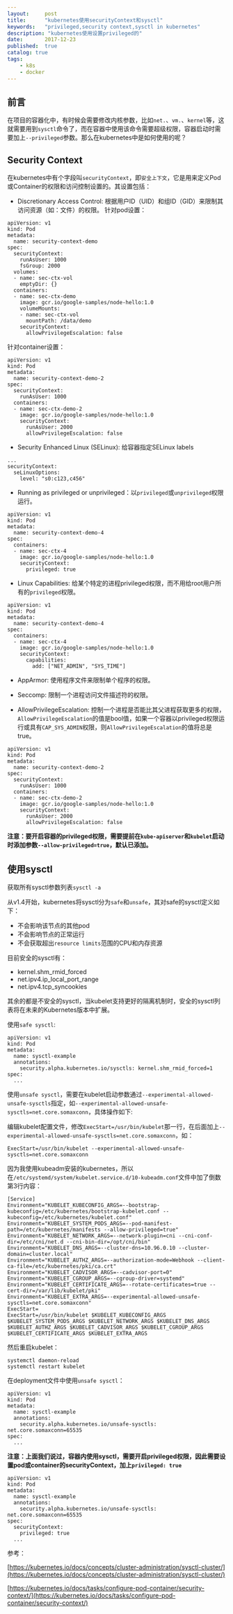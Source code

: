 ```yaml
---
layout:     post
title:      "kubernetes使用securityContext和sysctl"
keywords:   "privileged,security context,sysctl in kubernetes" 
description: "kubernetes使用设置privileged的"
date:       2017-12-23
published:  true 
catalog: true
tags:
    - k8s 
    - docker 
---
```


## 前言
在项目的容器化中，有时候会需要修改内核参数，比如`net.`、`vm.`、`kernel`等，这就需要用到`sysctl`命令了，而在容器中使用该命令需要超级权限，容器启动时需要加上`--privileged`参数。那么在kubernetes中是如何使用的呢？

## Security Context
在kubernetes中有个字段叫`securityContext`，即`安全上下文`，它是用来定义Pod或Container的权限和访问控制设置的。其设置包括：

* Discretionary Access Control: 根据用户ID（UID）和组ID（GID）来限制其访问资源（如：文件）的权限。
针对pod设置：
```
apiVersion: v1
kind: Pod
metadata:
  name: security-context-demo
spec:
  securityContext:
    runAsUser: 1000
    fsGroup: 2000
  volumes:
  - name: sec-ctx-vol
    emptyDir: {}
  containers:
  - name: sec-ctx-demo
    image: gcr.io/google-samples/node-hello:1.0
    volumeMounts:
    - name: sec-ctx-vol
      mountPath: /data/demo
    securityContext:
      allowPrivilegeEscalation: false
```

针对container设置：
```
apiVersion: v1
kind: Pod
metadata:
  name: security-context-demo-2
spec:
  securityContext:
    runAsUser: 1000
  containers:
  - name: sec-ctx-demo-2
    image: gcr.io/google-samples/node-hello:1.0
    securityContext:
      runAsUser: 2000
      allowPrivilegeEscalation: false
```

* Security Enhanced Linux (SELinux): 给容器指定SELinux labels
```
...
securityContext:
  seLinuxOptions:
    level: "s0:c123,c456"
```

* Running as privileged or unprivileged：以`privileged`或`unprivileged`权限运行。
```
apiVersion: v1
kind: Pod
metadata:
  name: security-context-demo-4
spec:
  containers:
  - name: sec-ctx-4
    image: gcr.io/google-samples/node-hello:1.0
    securityContext:
      privileged: true
```

* Linux Capabilities: 给某个特定的进程privileged权限，而不用给root用户所有的`privileged`权限。
```
apiVersion: v1
kind: Pod
metadata:
  name: security-context-demo-4
spec:
  containers:
  - name: sec-ctx-4
    image: gcr.io/google-samples/node-hello:1.0
    securityContext:
      capabilities:
        add: ["NET_ADMIN", "SYS_TIME"]
```

* AppArmor: 使用程序文件来限制单个程序的权限。

* Seccomp: 限制一个进程访问文件描述符的权限。

* AllowPrivilegeEscalation: 控制一个进程是否能比其父进程获取更多的权限，`AllowPrivilegeEscalation`的值是bool值，如果一个容器以privileged权限运行或具有`CAP_SYS_ADMIN`权限，则`AllowPrivilegeEscalation`的值将总是true。
```
apiVersion: v1
kind: Pod
metadata:
  name: security-context-demo-2
spec:
  securityContext:
    runAsUser: 1000
  containers:
  - name: sec-ctx-demo-2
    image: gcr.io/google-samples/node-hello:1.0
    securityContext:
      runAsUser: 2000
      allowPrivilegeEscalation: false
```

**注意：要开启容器的privileged权限，需要提前在`kube-apiserver`和`kubelet`启动时添加参数`--allow-privileged=true`，默认已添加。**
		
## 使用sysctl
获取所有sysctl参数列表`sysctl -a`

从v1.4开始，kubernetes将sysctl分为`safe`和`unsafe`，其对safe的sysctl定义如下：

* 不会影响该节点的其他pod
* 不会影响节点的正常运行
* 不会获取超出`resource limits`范围的CPU和内存资源

目前安全的sysctl有：

* kernel.shm_rmid_forced
* net.ipv4.ip_local_port_range
* net.ipv4.tcp_syncookies

其余的都是不安全的sysctl，当kubelet支持更好的隔离机制时，安全的sysctl列表将在未来的Kubernetes版本中扩展。

使用`safe sysctl`:
```
apiVersion: v1
kind: Pod
metadata:
  name: sysctl-example
  annotations:
    security.alpha.kubernetes.io/sysctls: kernel.shm_rmid_forced=1
spec:
  ...
```

使用`unsafe sysctl`，需要在kubelet启动参数通过`--experimental-allowed-unsafe-sysctls`指定，如`--experimental-allowed-unsafe-sysctls=net.core.somaxconn`，具体操作如下:

编辑kubelet配置文件，修改`ExecStart=/usr/bin/kubelet`那一行，在后面加上`--experimental-allowed-unsafe-sysctls=net.core.somaxconn`，如：
```
ExecStart=/usr/bin/kubelet --experimental-allowed-unsafe-sysctls=net.core.somaxconn
```

因为我使用kubeadm安装的kubernetes，所以在`/etc/systemd/system/kubelet.service.d/10-kubeadm.conf`文件中加了倒数第3行内容：
```
[Service]
Environment="KUBELET_KUBECONFIG_ARGS=--bootstrap-kubeconfig=/etc/kubernetes/bootstrap-kubelet.conf --kubeconfig=/etc/kubernetes/kubelet.conf"
Environment="KUBELET_SYSTEM_PODS_ARGS=--pod-manifest-path=/etc/kubernetes/manifests --allow-privileged=true"
Environment="KUBELET_NETWORK_ARGS=--network-plugin=cni --cni-conf-dir=/etc/cni/net.d --cni-bin-dir=/opt/cni/bin"
Environment="KUBELET_DNS_ARGS=--cluster-dns=10.96.0.10 --cluster-domain=cluster.local"
Environment="KUBELET_AUTHZ_ARGS=--authorization-mode=Webhook --client-ca-file=/etc/kubernetes/pki/ca.crt"
Environment="KUBELET_CADVISOR_ARGS=--cadvisor-port=0"
Environment="KUBELET_CGROUP_ARGS=--cgroup-driver=systemd"
Environment="KUBELET_CERTIFICATE_ARGS=--rotate-certificates=true --cert-dir=/var/lib/kubelet/pki"
Environment="KUBELET_EXTRA_ARGS=--experimental-allowed-unsafe-sysctls=net.core.somaxconn"
ExecStart=
ExecStart=/usr/bin/kubelet $KUBELET_KUBECONFIG_ARGS $KUBELET_SYSTEM_PODS_ARGS $KUBELET_NETWORK_ARGS $KUBELET_DNS_ARGS $KUBELET_AUTHZ_ARGS $KUBELET_CADVISOR_ARGS $KUBELET_CGROUP_ARGS $KUBELET_CERTIFICATE_ARGS $KUBELET_EXTRA_ARGS
```

然后重启kubelet：
```
systemctl daemon-reload
systemctl restart kubelet
```

在deployment文件中使用`unsafe sysctl`：
```
apiVersion: v1
kind: Pod
metadata:
  name: sysctl-example
  annotations:
    security.alpha.kubernetes.io/unsafe-sysctls: net.core.somaxconn=65535
spec:
  ...
```

**注意：上面我们说过，容器内使用sysctl，需要开启privileged权限，因此需要设置pod或container的securityContext，加上`privileged: true`**
```
apiVersion: v1
kind: Pod
metadata:
  name: sysctl-example
  annotations:
    security.alpha.kubernetes.io/unsafe-sysctls: net.core.somaxconn=65535
spec:
  securityContext:
    privileged: true
  ...
```


参考：

[https://kubernetes.io/docs/concepts/cluster-administration/sysctl-cluster/](https://kubernetes.io/docs/concepts/cluster-administration/sysctl-cluster/)

[https://kubernetes.io/docs/tasks/configure-pod-container/security-context/](https://kubernetes.io/docs/tasks/configure-pod-container/security-context/)
